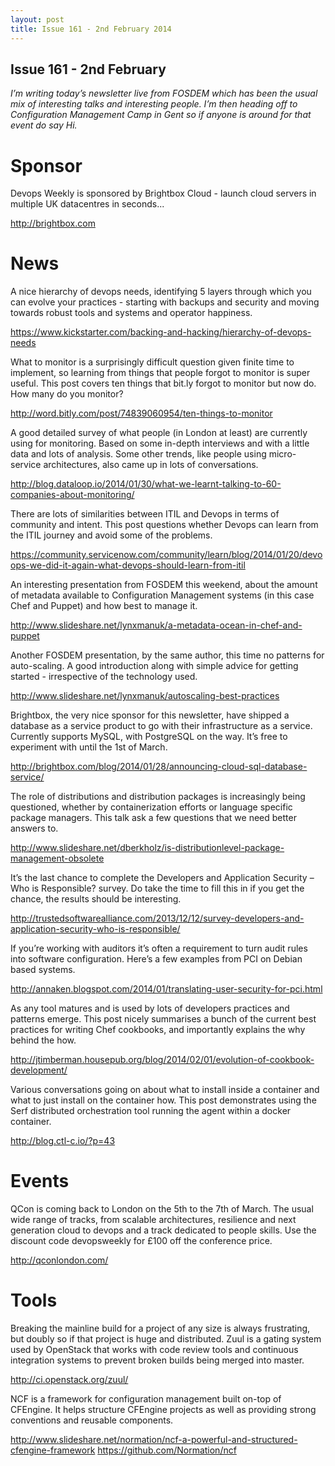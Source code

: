 ```yaml
---
layout: post
title: Issue 161 - 2nd February 2014
---
```


## Issue 161 - 2nd February

_I’m writing today’s newsletter live from FOSDEM which has been the usual mix of interesting talks and interesting people. I’m then heading off to Configuration Management Camp in Gent so if anyone is around for that event do say Hi._


Sponsor
======

Devops Weekly is sponsored by Brightbox Cloud - launch cloud servers in multiple UK datacentres in seconds...

http://brightbox.com


News
====

A nice hierarchy of devops needs, identifying 5 layers through which you can evolve your practices - starting with backups and security and moving towards robust tools and systems and operator happiness.

https://www.kickstarter.com/backing-and-hacking/hierarchy-of-devops-needs


What to monitor is a surprisingly difficult question given finite time to implement, so learning from things that people forgot to monitor is super useful. This post covers ten things that bit.ly forgot to monitor but now do. How many do you monitor?

http://word.bitly.com/post/74839060954/ten-things-to-monitor


A good detailed survey of what people (in London at least) are currently using for monitoring. Based on some in-depth interviews and with a little data and lots of analysis. Some other trends, like people using micro-service architectures, also came up in lots of conversations.

http://blog.dataloop.io/2014/01/30/what-we-learnt-talking-to-60-companies-about-monitoring/


There are lots of similarities between ITIL and Devops in terms of community and intent. This post questions whether Devops can learn from the ITIL journey and avoid some of the problems.

https://community.servicenow.com/community/learn/blog/2014/01/20/devoops-we-did-it-again-what-devops-should-learn-from-itil


An interesting presentation from FOSDEM this weekend, about the amount of metadata available to Configuration Management systems (in this case Chef and Puppet) and how best to manage it.

http://www.slideshare.net/lynxmanuk/a-metadata-ocean-in-chef-and-puppet


Another FOSDEM presentation, by the same author, this time no patterns for auto-scaling. A good introduction along with simple advice for getting started - irrespective of the technology used.

http://www.slideshare.net/lynxmanuk/autoscaling-best-practices


Brightbox, the very nice sponsor for this newsletter, have shipped a database as a service product to go with their infrastructure as a service. Currently supports MySQL, with PostgreSQL on the way. It’s free to experiment with until the 1st of March.

http://brightbox.com/blog/2014/01/28/announcing-cloud-sql-database-service/


The role of distributions and distribution packages is increasingly being questioned, whether by containerization efforts or language specific package managers. This talk ask a few questions that we need better answers to.

http://www.slideshare.net/dberkholz/is-distributionlevel-package-management-obsolete


It’s the last chance to complete the Developers and Application Security – Who is Responsible? survey. Do take the time to fill this in if you get the chance, the results should be interesting.

http://trustedsoftwarealliance.com/2013/12/12/survey-developers-and-application-security-who-is-responsible/


If you’re working with auditors it’s often a requirement to turn audit rules into software configuration. Here’s a few examples from PCI on Debian based systems.

http://annaken.blogspot.com/2014/01/translating-user-security-for-pci.html


As any tool matures and is used by lots of developers practices and patterns emerge. This post nicely summarises a bunch of the current best practices for writing Chef cookbooks, and importantly explains the why behind the how.

http://jtimberman.housepub.org/blog/2014/02/01/evolution-of-cookbook-development/


Various conversations going on about what to install inside a container and what to just install on the container how. This post demonstrates using the Serf distributed orchestration tool running the agent within a docker container.

http://blog.ctl-c.io/?p=43


Events
=====

QCon is coming back to London on the 5th to the 7th of March. The usual wide range of tracks, from scalable architectures, resilience and next generation cloud to devops and a track dedicated to people skills. Use the discount code devopsweekly for £100 off the conference price.

http://qconlondon.com/


Tools
====

Breaking the mainline build for a project of any size is always frustrating, but doubly so if that project is huge and distributed. Zuul is a gating system used by OpenStack that works with code review tools and continuous integration systems to prevent broken builds being merged into master.

http://ci.openstack.org/zuul/


NCF is a framework for configuration management built on-top of CFEngine. It helps structure CFEngine projects as well as providing strong conventions and reusable components.

http://www.slideshare.net/normation/ncf-a-powerful-and-structured-cfengine-framework
https://github.com/Normation/ncf 
